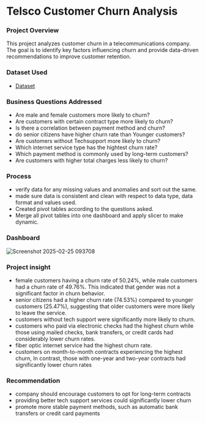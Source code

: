 # Telsco Customer Churn Analysis

### Project Overview
This project analyzes customer churn in a telecommunications company. The goal is to identify key factors influencing churn and provide data-driven recommendations to improve customer retention.

### Dataset Used
- <a href = "https://github.com/ikechidiogo19/Telsco-churn-analysis/blob/main/Telsco%20analysis.xlsx">Dataset</a>

### Business Questions Addressed
- Are male and female customers more likely to churn?
- Are customers with certain contract type more likely to churn?
- Is there a correlation between payment method and churn?
- do senior citizens have higher churn rate than Younger customers?
- Are customers without  Techsupport more likely to churn?
- Which internet service type has the hightest churn rate?
- Which payment method is commonly used by long-term customers?
- Are customers with higher total charges less likely to churn?

### Process
- verify data for any missing values and anomalies and sort out the same.
- made sure data is consistent and clean with respect to data type, data format and values used.
- Created pivot tables according to the questions asked.
- Merge all pivot tables into one dashboard and apply slicer to make dynamic.

### Dashboard
![Screenshot 2025-02-25 093708](https://github.com/user-attachments/assets/2b4855b5-5d53-41ca-b98d-3169e896a79f)


### Project insight
- female customers having a churn rate of 50.24%, while male customers had a churn rate of 49.76%. This indicated that gender was not a significant factor in churn behavior.
- senior citizens had a higher churn rate (74.53%) compared to younger customers (25.47%), suggesting that older customers were more likely to leave the service.
- customers without tech support were significantly more likely to churn.
-  customers who paid via electronic checks had the highest churn while those using mailed checks, bank transfers, or credit cards had considerably lower churn rates.
-  fiber optic internet service had the highest churn rate.
-  customers on month-to-month contracts experiencing the highest churn, In contrast, those with one-year and two-year contracts had significantly lower churn rates

### Recommendation
- company should encourage customers to opt for long-term contracts
- providing better tech support services could significantly lower churn
- promote more stable payment methods, such as automatic bank transfers or credit card payments

